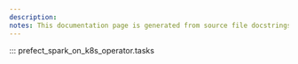 ```yaml
---
description: 
notes: This documentation page is generated from source file docstrings.
---
```


::: prefect_spark_on_k8s_operator.tasks